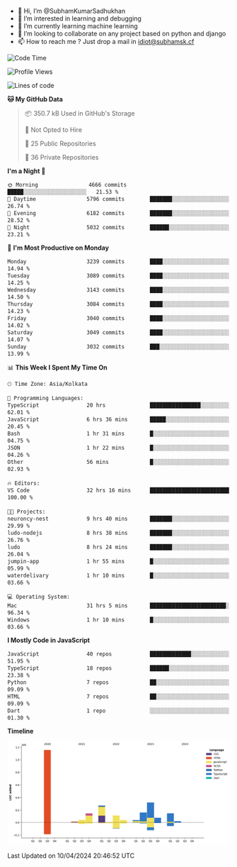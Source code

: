 - 👋 Hi, I’m @SubhamKumarSadhukhan
- 👀 I’m interested in learning and debugging
- 🌱 I’m currently learning machine learning
- 💞️ I’m looking to collaborate on any project based on python and django
- 📫 How to reach me ?
      Just drop a mail in idiot@subhamsk.cf

<!---
SubhamKumarSadhukhan/SubhamKumarSadhukhan is a ✨ special ✨ repository because its `README.md` (this file) appears on your GitHub profile.
You can click the Preview link to take a look at your changes.
--->


<!--START_SECTION:waka-->
![Code Time](http://img.shields.io/badge/Code%20Time-2%2C113%20hrs%2019%20mins-blue)

![Profile Views](http://img.shields.io/badge/Profile%20Views-0-blue)

![Lines of code](https://img.shields.io/badge/From%20Hello%20World%20I%27ve%20Written-2.5%20million%20lines%20of%20code-blue)

**🐱 My GitHub Data** 

> 📦 350.7 kB Used in GitHub's Storage 
 > 
> 🚫 Not Opted to Hire
 > 
> 📜 25 Public Repositories 
 > 
> 🔑 36 Private Repositories 
 > 
**I'm a Night 🦉** 

```text
🌞 Morning                4666 commits        █████░░░░░░░░░░░░░░░░░░░░   21.53 % 
🌆 Daytime                5796 commits        ███████░░░░░░░░░░░░░░░░░░   26.74 % 
🌃 Evening                6182 commits        ███████░░░░░░░░░░░░░░░░░░   28.52 % 
🌙 Night                  5032 commits        ██████░░░░░░░░░░░░░░░░░░░   23.21 % 
```
📅 **I'm Most Productive on Monday** 

```text
Monday                   3239 commits        ████░░░░░░░░░░░░░░░░░░░░░   14.94 % 
Tuesday                  3089 commits        ████░░░░░░░░░░░░░░░░░░░░░   14.25 % 
Wednesday                3143 commits        ████░░░░░░░░░░░░░░░░░░░░░   14.50 % 
Thursday                 3084 commits        ████░░░░░░░░░░░░░░░░░░░░░   14.23 % 
Friday                   3040 commits        ████░░░░░░░░░░░░░░░░░░░░░   14.02 % 
Saturday                 3049 commits        ████░░░░░░░░░░░░░░░░░░░░░   14.07 % 
Sunday                   3032 commits        ███░░░░░░░░░░░░░░░░░░░░░░   13.99 % 
```


📊 **This Week I Spent My Time On** 

```text
🕑︎ Time Zone: Asia/Kolkata

💬 Programming Languages: 
TypeScript               20 hrs              ████████████████░░░░░░░░░   62.01 % 
JavaScript               6 hrs 36 mins       █████░░░░░░░░░░░░░░░░░░░░   20.45 % 
Bash                     1 hr 31 mins        █░░░░░░░░░░░░░░░░░░░░░░░░   04.75 % 
JSON                     1 hr 22 mins        █░░░░░░░░░░░░░░░░░░░░░░░░   04.26 % 
Other                    56 mins             █░░░░░░░░░░░░░░░░░░░░░░░░   02.93 % 

🔥 Editors: 
VS Code                  32 hrs 16 mins      █████████████████████████   100.00 % 

🐱‍💻 Projects: 
neuroncy-nest            9 hrs 40 mins       ███████░░░░░░░░░░░░░░░░░░   29.99 % 
ludo-nodejs              8 hrs 38 mins       ███████░░░░░░░░░░░░░░░░░░   26.76 % 
ludo                     8 hrs 24 mins       ███████░░░░░░░░░░░░░░░░░░   26.04 % 
jumpin-app               1 hr 55 mins        █░░░░░░░░░░░░░░░░░░░░░░░░   05.99 % 
waterdelivary            1 hr 10 mins        █░░░░░░░░░░░░░░░░░░░░░░░░   03.66 % 

💻 Operating System: 
Mac                      31 hrs 5 mins       ████████████████████████░   96.34 % 
Windows                  1 hr 10 mins        █░░░░░░░░░░░░░░░░░░░░░░░░   03.66 % 
```

**I Mostly Code in JavaScript** 

```text
JavaScript               40 repos            █████████████░░░░░░░░░░░░   51.95 % 
TypeScript               18 repos            ██████░░░░░░░░░░░░░░░░░░░   23.38 % 
Python                   7 repos             ██░░░░░░░░░░░░░░░░░░░░░░░   09.09 % 
HTML                     7 repos             ██░░░░░░░░░░░░░░░░░░░░░░░   09.09 % 
Dart                     1 repo              ░░░░░░░░░░░░░░░░░░░░░░░░░   01.30 % 
```



**Timeline**

![Lines of Code chart](https://raw.githubusercontent.com/SubhamKumarSadhukhan/SubhamKumarSadhukhan/main/assets/bar_graph.png)


 Last Updated on 10/04/2024 20:46:52 UTC
<!--END_SECTION:waka-->
